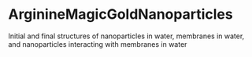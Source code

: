 # ArginineMagicGoldNanoparticles
Initial and final structures of nanoparticles in water, membranes in water, and nanoparticles interacting with membranes in water
